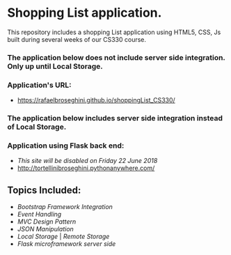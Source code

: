# Shopping List application.

This repository includes a shopping List application using HTML5, CSS, Js built during several weeks of our CS330 course.

### The application below does not include server side integration. Only up until Local Storage.

### Application's URL:
* https://rafaelbroseghini.github.io/shoppingList_CS330/

### The application below includes server side integration instead of Local Storage.

### Application using Flask back end:
* *This site will be disabled on Friday 22 June 2018*
* http://tortellinibroseghini.pythonanywhere.com/

## Topics Included:
* *Bootstrap Framework Integration*
* *Event Handling*
* *MVC Design Pattern*
* *JSON Manipulation*
* *Local Storage* | *Remote Storage*
* *Flask microframework server side*

